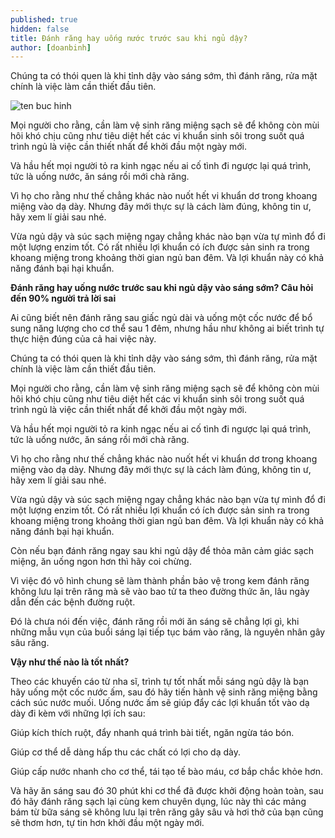```yaml
---
published: true
hidden: false
title: Đánh răng hay uống nước trước sau khi ngủ dậy?
author: [doanbinh]
---
```


Chúng ta có thói quen là khi tỉnh dậy vào sáng sớm, thì đánh răng, rửa mặt chính là việc làm cần thiết đầu tiên.

![ten buc hinh](https://static.phunugiadinh.vn/wp-content/uploads/2017/10/1-da-1.jpg "ten buc hinh")

Mọi người cho rằng, cần làm vệ sinh răng miệng sạch sẽ để không còn mùi hôi khó chịu cũng như tiêu diệt hết các vi khuẩn sinh sôi trong suốt quá trình ngủ là việc cần thiết nhất để khởi đầu một ngày mới.

Và hầu hết mọi người tỏ ra kinh ngạc nếu ai cố tình đi ngược lại quá trình, tức là uống nước, ăn sáng rồi mới chà răng.

Vì họ cho rằng như thế chẳng khác nào nuốt hết vi khuẩn dơ trong khoang miệng vào dạ dày. Nhưng đây mới thực sự là cách làm đúng, không tin ư, hãy xem lí giải sau nhé.

Vừa ngủ dậy và súc sạch miệng ngay chẳng khác nào bạn vừa tự mình đổ đi một lượng enzim tốt. Có rất nhiều lợi khuẩn có ích được sản sinh ra trong khoang miệng trong khoảng thời gian ngủ ban đêm. Và lợi khuẩn này có khả năng đánh bại hại khuẩn.

**Đánh răng hay uống nước trước sau khi ngủ dậy vào sáng sớm? Câu hỏi đến 90% người trả lời sai**

Ai cũng biết nên đánh răng sau giấc ngủ dài và uống một cốc nước để bổ sung năng lượng cho cơ thể sau 1 đêm, nhưng hầu như không ai biết trình tự thực hiện đúng của cả hai việc này.

Chúng ta có thói quen là khi tỉnh dậy vào sáng sớm, thì đánh răng, rửa mặt chính là việc làm cần thiết đầu tiên.

Mọi người cho rằng, cần làm vệ sinh răng miệng sạch sẽ để không còn mùi hôi khó chịu cũng như tiêu diệt hết các vi khuẩn sinh sôi trong suốt quá trình ngủ là việc cần thiết nhất để khởi đầu một ngày mới.

Và hầu hết mọi người tỏ ra kinh ngạc nếu ai cố tình đi ngược lại quá trình, tức là uống nước, ăn sáng rồi mới chà răng.

Vì họ cho rằng như thế chẳng khác nào nuốt hết vi khuẩn dơ trong khoang miệng vào dạ dày. Nhưng đây mới thực sự là cách làm đúng, không tin ư, hãy xem lí giải sau nhé.

Vừa ngủ dậy và súc sạch miệng ngay chẳng khác nào bạn vừa tự mình đổ đi một lượng enzim tốt. Có rất nhiều lợi khuẩn có ích được sản sinh ra trong khoang miệng trong khoảng thời gian ngủ ban đêm. Và lợi khuẩn này có khả năng đánh bại hại khuẩn.

Còn nếu bạn đánh răng ngay sau khi ngủ dậy để thỏa mãn cảm giác sạch miệng, ăn uống ngon hơn thì hãy coi chừng.

Vì việc đó vô hình chung sẽ làm thành phần bảo vệ trong kem đánh răng không lưu lại trên răng mà sẽ vào bao tử ta theo đường thức ăn, lâu ngày dẫn đến các bệnh đường ruột.

Đó là chưa nói đến việc, đánh răng rồi mới ăn sáng sẽ chẳng lợi gì, khi những mẫu vụn của buổi sáng lại tiếp tục bám vào răng, là nguyên nhân gây sâu răng.

**Vậy như thế nào là tốt nhất?**

Theo các khuyến cáo từ nha sĩ, trình tự tốt nhất mỗi sáng ngủ dậy là bạn hãy uống một cốc nước ấm, sau đó hãy tiến hành vệ sinh răng miệng bằng cách súc nước muối. Uống nước ấm sẽ giúp đẩy các lợi khuẩn tốt vào dạ dày đi kèm với những lợi ích sau:

Giúp kích thích ruột, đẩy nhanh quá trình bài tiết, ngăn ngừa táo bón.

Giúp cơ thể dễ dàng hấp thu các chất có lợi cho dạ dày.

Giúp cấp nước nhanh cho cơ thể, tái tạo tế bào máu, cơ bắp chắc khỏe hơn.

Và hãy ăn sáng sau đó 30 phút khi cơ thể đã được khởi động hoàn toàn, sau đó hãy đánh răng sạch lại cùng kem chuyên dụng, lúc này thì các mảng bám từ bữa sáng sẽ không lưu lại trên răng gây sâu và hơi thở của bạn cũng sẽ thơm hơn, tự tin hơn khởi đầu một ngày mới.

